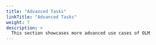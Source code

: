 ```yaml
---
title: "Advanced Tasks"
linkTitle: "Advanced Tasks"
weight: 7
description: >
  This section showcases more advanced use cases of OLM 
---
```




